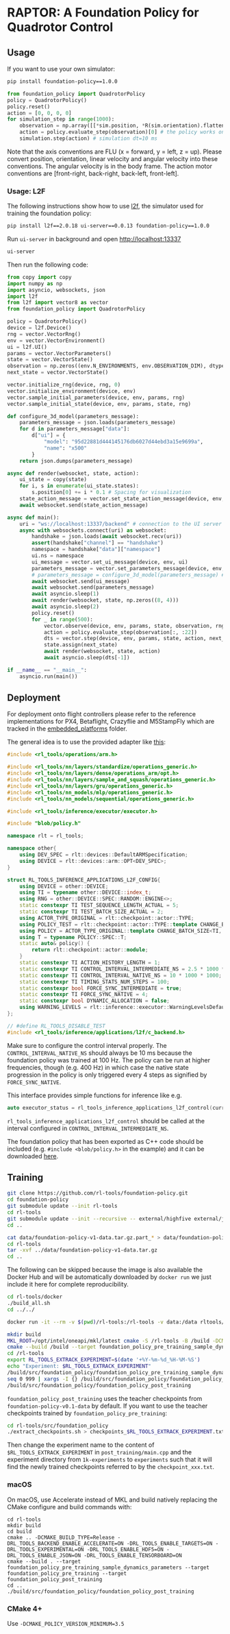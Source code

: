 # RAPTOR: A Foundation Policy for Quadrotor Control

## Usage
If you want to use your own simulator:
```bash
pip install foundation-policy==1.0.0
```
```python
from foundation_policy import QuadrotorPolicy
policy = QuadrotorPolicy()
policy.reset()
action = [0, 0, 0, 0]
for simulation_step in range(1000):
    observation = np.array([[*sim.position, *R(sim.orientation).flatten(), *sim.linear_velocity, *sim.angular_velocity, *sim.action]])
    action = policy.evaluate_step(observation)[0] # the policy works on batches by default
    simulation.step(action) # simulation dt=10 ms
```
Note that the axis conventions are FLU (x = forward, y = left, z = up). Please convert position, orientation, linear velocity and angular velocity into these conventions. The angular velocity is in the body frame. The action motor conventions are [front-right, back-right, back-left, front-left]. 


### Usage: L2F
The following instructions show how to use [l2f](https://github.com/rl-tools/l2f), the simulator used for training the foundation policy:
```bash
pip install l2f==2.0.18 ui-server==0.0.13 foundation-policy==1.0.0
```
Run `ui-server` in background and open [http://localhost:13337](http://localhost:13337)
```bash
ui-server
```
Then run the following code:
```python
from copy import copy
import numpy as np
import asyncio, websockets, json
import l2f
from l2f import vector8 as vector
from foundation_policy import QuadrotorPolicy

policy = QuadrotorPolicy()
device = l2f.Device()
rng = vector.VectorRng()
env = vector.VectorEnvironment()
ui = l2f.UI()
params = vector.VectorParameters()
state = vector.VectorState()
observation = np.zeros((env.N_ENVIRONMENTS, env.OBSERVATION_DIM), dtype=np.float32)
next_state = vector.VectorState()

vector.initialize_rng(device, rng, 0)
vector.initialize_environment(device, env)
vector.sample_initial_parameters(device, env, params, rng)
vector.sample_initial_state(device, env, params, state, rng)

def configure_3d_model(parameters_message):
    parameters_message = json.loads(parameters_message)
    for d in parameters_message["data"]:
        d["ui"] = {
            "model": "95d22881d444145176db6027d44ebd3a15e9699a",
            "name": "x500"
        }
    return json.dumps(parameters_message)

async def render(websocket, state, action):
    ui_state = copy(state)
    for i, s in enumerate(ui_state.states):
        s.position[0] += i * 0.1 # Spacing for visualization
    state_action_message = vector.set_state_action_message(device, env, params, ui, ui_state, action)
    await websocket.send(state_action_message)

async def main():
    uri = "ws://localhost:13337/backend" # connection to the UI server
    async with websockets.connect(uri) as websocket:
        handshake = json.loads(await websocket.recv(uri))
        assert(handshake["channel"] == "handshake")
        namespace = handshake["data"]["namespace"]
        ui.ns = namespace
        ui_message = vector.set_ui_message(device, env, ui)
        parameters_message = vector.set_parameters_message(device, env, params, ui)
        # parameters_message = configure_3d_model(parameters_message) # use this for a more realistic 3d model
        await websocket.send(ui_message)
        await websocket.send(parameters_message)
        await asyncio.sleep(1)
        await render(websocket, state, np.zeros((8, 4)))
        await asyncio.sleep(2)
        policy.reset()
        for _ in range(500):
            vector.observe(device, env, params, state, observation, rng)
            action = policy.evaluate_step(observation[:, :22])
            dts = vector.step(device, env, params, state, action, next_state, rng)
            state.assign(next_state)
            await render(websocket, state, action)
            await asyncio.sleep(dts[-1])

if __name__ == "__main__":
    asyncio.run(main())
```

## Deployment
For deployment onto flight controllers please refer to the reference implementations for PX4, Betaflight, Crazyflie and M5StampFly which are tracked in the [embedded_platforms](https://github.com/rl-tools/rl-tools/tree/3dea1bc877a8593dcd8349f6fdc4e362f025a0ca/embedded_platforms) folder.

The general idea is to use the provided adapter like [this](https://github.com/rl-tools/px4/blob/8350ec059af043dc794361b778794446808b2dea/external_modules/src/modules/rl_tools_policy/rl_tools_adapter.cpp):
```c++
#include <rl_tools/operations/arm.h>

#include <rl_tools/nn/layers/standardize/operations_generic.h>
#include <rl_tools/nn/layers/dense/operations_arm/opt.h>
#include <rl_tools/nn/layers/sample_and_squash/operations_generic.h>
#include <rl_tools/nn/layers/gru/operations_generic.h>
#include <rl_tools/nn_models/mlp/operations_generic.h>
#include <rl_tools/nn_models/sequential/operations_generic.h>

#include <rl_tools/inference/executor/executor.h>

#include "blob/policy.h"

namespace rlt = rl_tools;

namespace other{
    using DEV_SPEC = rlt::devices::DefaultARMSpecification;
    using DEVICE = rlt::devices::arm::OPT<DEV_SPEC>;
}

struct RL_TOOLS_INFERENCE_APPLICATIONS_L2F_CONFIG{
    using DEVICE = other::DEVICE;
    using TI = typename other::DEVICE::index_t;
    using RNG = other::DEVICE::SPEC::RANDOM::ENGINE<>;
    static constexpr TI TEST_SEQUENCE_LENGTH_ACTUAL = 5;
    static constexpr TI TEST_BATCH_SIZE_ACTUAL = 2;
    using ACTOR_TYPE_ORIGINAL = rlt::checkpoint::actor::TYPE;
    using POLICY_TEST = rlt::checkpoint::actor::TYPE::template CHANGE_BATCH_SIZE<TI, 1>::template CHANGE_SEQUENCE_LENGTH<TI, 1>;
    using POLICY = ACTOR_TYPE_ORIGINAL::template CHANGE_BATCH_SIZE<TI, 1>;
    using T = typename POLICY::SPEC::T;
    static auto& policy() {
        return rlt::checkpoint::actor::module;
    }
    static constexpr TI ACTION_HISTORY_LENGTH = 1;
    static constexpr TI CONTROL_INTERVAL_INTERMEDIATE_NS = 2.5 * 1000 * 1000; // Inference is at 500hz
    static constexpr TI CONTROL_INTERVAL_NATIVE_NS = 10 * 1000 * 1000; // Training is 100hz
    static constexpr TI TIMING_STATS_NUM_STEPS = 100;
    static constexpr bool FORCE_SYNC_INTERMEDIATE = true;
    static constexpr TI FORCE_SYNC_NATIVE = 4;
    static constexpr bool DYNAMIC_ALLOCATION = false;
    using WARNING_LEVELS = rlt::inference::executor::WarningLevelsDefault<T>;
};

// #define RL_TOOLS_DISABLE_TEST
#include <rl_tools/inference/applications/l2f/c_backend.h>
```

Make sure to configure the control interval properly. The `CONTROL_INTERVAL_NATIVE_NS` should always be $10$ ms because the foundation policy was trained at $100$ Hz. The policy can be run at higher frequencies, though (e.g. $400$ Hz) in which case the native state progression in the policy is only triggered every $4$ steps as signified by `FORCE_SYNC_NATIVE`. 

This interface provides simple functions for inference like e.g.
```c++
auto executor_status = rl_tools_inference_applications_l2f_control(current_time * 1000, &observation, &action);
```
`rl_tools_inference_applications_l2f_control` should be called at the interval configured in `CONTROL_INTERVAL_INTERMEDIATE_NS`. 

The foundation policy that has been exported as C++ code should be included (e.g. `#include <blob/policy.h>` in the example) and it can be downloaded [here](https://github.com/rl-tools/px4-blob/blob/d081d8ca4a558d90f864e352442da14a4c7dd866/policy.h).


## Training

```bash
git clone https://github.com/rl-tools/foundation-policy.git
cd foundation-policy
git submodule update --init rl-tools
cd rl-tools
git submodule update --init --recursive -- external/highfive external/json external/tensorboard
cd ..
```

```bash
cat data/foundation-policy-v1-data.tar.gz.part_* > data/foundation-policy-v1-data.tar.gz
cd rl-tools
tar -xvf ../data/foundation-policy-v1-data.tar.gz
cd ..
```

The following can be skipped because the image is also available the Docker Hub and will be automatically downloaded by `docker run` we just include it here for complete reproducibility.
```bash
cd rl-tools/docker
./build_all.sh
cd ../../
```

```bash
docker run -it --rm -v $(pwd)/rl-tools:/rl-tools -v data:/data rltools/rltools:ubuntu24.04_mkl_gcc_base
```

```bash
mkdir build
MKL_ROOT=/opt/intel/oneapi/mkl/latest cmake -S /rl-tools -B /build -DCMAKE_BUILD_TYPE=Release -DRL_TOOLS_BACKEND_ENABLE_MKL=ON -DRL_TOOLS_ENABLE_TARGETS=ON -DRL_TOOLS_EXPERIMENTAL=ON -DRL_TOOLS_ENABLE_HDF5=ON -DRL_TOOLS_ENABLE_JSON=ON -DRL_TOOLS_ENABLE_TENSORBOARD=ON
cmake --build /build --target foundation_policy_pre_training_sample_dynamics_parameters --target foundation_policy_pre_training --target foundation_policy_post_training -j$(nproc)
cd /rl-tools
export RL_TOOLS_EXTRACK_EXPERIMENT=$(date '+%Y-%m-%d_%H-%M-%S')
echo "Experiment: $RL_TOOLS_EXTRACK_EXPERIMENT"
/build/src/foundation_policy/foundation_policy_pre_training_sample_dynamics_parameters
seq 0 999 | xargs -I {} /build/src/foundation_policy/foundation_policy_pre_training ./src/foundation_policy/dynamics_parameters/{}.json
/build/src/foundation_policy/foundation_policy_post_training
```

`foundation_policy_post_training` uses the teacher checkpoints from `foundation-policy-v0.1-data` by default. If you want to use the teacher checkpoints trained by `foundation_policy_pre_training`:
```bash
cd rl-tools/src/foundation_policy
./extract_checkpoints.sh > checkpoints_$RL_TOOLS_EXTRACK_EXPERIMENT.txt
```
Then change the experiment name to the content of `$RL_TOOLS_EXTRACK_EXPERIMENT` in `post_training/main.cpp` and the experiment directory from `1k-experiments` to `experiments` such that it will find the newly trained checkpoints referred to by the `checkpoint_xxx.txt`.


### macOS
On macOS, use Accelerate instead of MKL and build natively replacing the CMake configure and build commands with:
```
cd rl-tools
mkdir build
cd build
cmake .. -DCMAKE_BUILD_TYPE=Release -DRL_TOOLS_BACKEND_ENABLE_ACCELERATE=ON -DRL_TOOLS_ENABLE_TARGETS=ON -DRL_TOOLS_EXPERIMENTAL=ON -DRL_TOOLS_ENABLE_HDF5=ON -DRL_TOOLS_ENABLE_JSON=ON -DRL_TOOLS_ENABLE_TENSORBOARD=ON
cmake --build . --target foundation_policy_pre_training_sample_dynamics_parameters --target foundation_policy_pre_training --target foundation_policy_post_training
cd ..
./build/src/foundation_policy/foundation_policy_post_training
```

### CMake 4+

Use `-DCMAKE_POLICY_VERSION_MINIMUM=3.5`